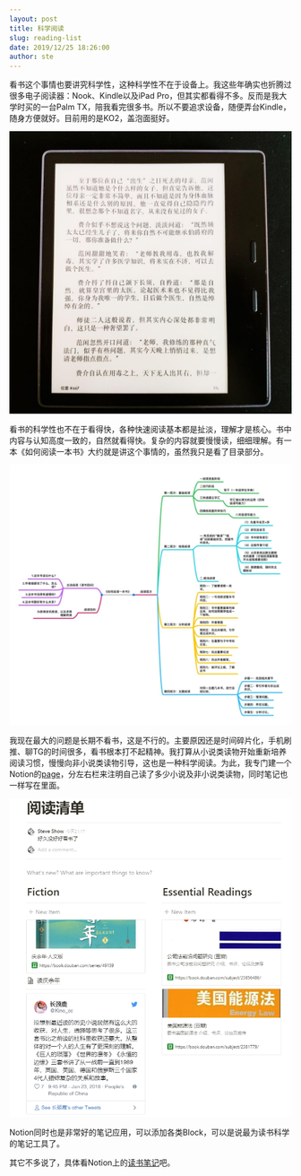 ```yaml
---
layout: post
title: 科学阅读
slug: reading-list
date: 2019/12/25 18:26:00
author: ste
---
```


看书这个事情也要讲究科学性，这种科学性不在于设备上。我这些年确实也折腾过很多电子阅读器：Nook、Kindle以及iPad Pro，但其实都看得不多。反而是我大学时买的一台Palm TX，陪我看完很多书。所以不要追求设备，随便弄台Kindle，随身方便就好。目前用的是KO2，盖泡面挺好。

![Kindle Oasis 2](./images/KO2.jpg)

看书的科学性也不在于看得快，各种快速阅读基本都是扯淡，理解才是核心。书中内容与认知高度一致的，自然就看得快。复杂的内容就要慢慢读，细细理解。有一本《如何阅读一本书》大约就是讲这个事情的，虽然我只是看了目录部分。

![盗一张图](./images/mindmap.jpg)

我现在最大的问题是长期不看书，这是不行的。主要原因还是时间碎片化，手机刷推、聊TG的时间很多，看书根本打不起精神。我打算从小说类读物开始重新培养阅读习惯，慢慢向非小说类读物引导，这也是一种科学阅读。为此，我专门建一个Notion的[page](https://www.notion.so/a205f411cb604146b636e800999ccc7d)，分左右栏来注明自己读了多少小说及非小说类读物，同时笔记也一样写在里面。

![Notion](./images/reading-list.png)

Notion同时也是非常好的笔记应用，可以添加各类Block，可以是说最为读书科学的笔记工具了。

其它不多说了，具体看Notion上的[读书笔记](https://www.notion.so/a205f411cb604146b636e800999ccc7d)吧。